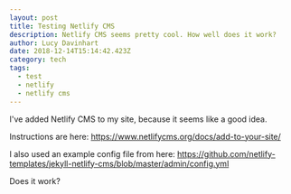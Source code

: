 ```yaml
---
layout: post
title: Testing Netlify CMS
description: Netlify CMS seems pretty cool. How well does it work?
author: Lucy Davinhart
date: 2018-12-14T15:14:42.423Z
category: tech
tags:
  - test
  - netlify
  - netlify cms
---
```

I've added Netlify CMS to my site, because it seems like a good idea.

Instructions are here: https://www.netlifycms.org/docs/add-to-your-site/

I also used an example config file from here: https://github.com/netlify-templates/jekyll-netlify-cms/blob/master/admin/config.yml

Does it work?
